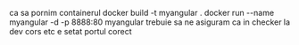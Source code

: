 ca sa pornim containerul
docker build -t myangular .
docker run --name myangular -d -p 8888:80 myangular
trebuie sa ne asiguram ca in checker la dev cors etc e setat portul corect
